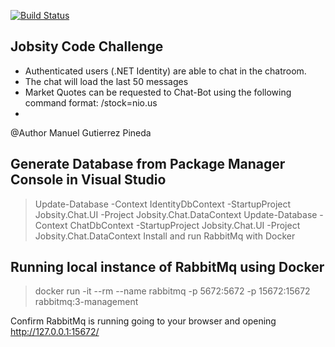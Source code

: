 [![Build Status](https://travis-ci.org/magupisoft/jobsity-challenge.svg?branch=develop)](https://travis-ci.org/magupisoft/jobsity-challenge)


## Jobsity Code Challenge
- Authenticated users (.NET Identity) are able to chat in the chatroom. 
- The chat will load the last 50 messages
- Market Quotes can be requested to Chat-Bot using the following command format:
/stock=nio.us
- 

@Author Manuel Gutierrez Pineda
 
## Generate Database from Package Manager Console in Visual Studio  

> Update-Database -Context IdentityDbContext -StartupProject Jobsity.Chat.UI -Project Jobsity.Chat.DataContext
>  Update-Database -Context ChatDbContext -StartupProject Jobsity.Chat.UI -Project Jobsity.Chat.DataContext
Install and run RabbitMq with Docker

  
## Running local instance of RabbitMq using Docker
> docker run -it --rm --name rabbitmq -p 5672:5672 -p 15672:15672 rabbitmq:3-management

Confirm RabbitMq is running going to your browser and opening http://127.0.0.1:15672/

